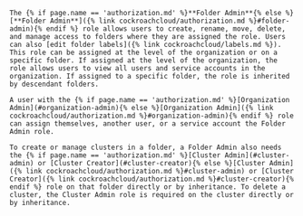     The {% if page.name == 'authorization.md' %}**Folder Admin**{% else %}[**Folder Admin**]({% link cockroachcloud/authorization.md %}#folder-admin){% endif %} role allows users to create, rename, move, delete, and manage access to folders where they are assigned the role. Users can also [edit folder labels]({% link cockroachcloud/labels.md %}). This role can be assigned at the level of the organization or on a specific folder. If assigned at the level of the organization, the role allows users to view all users and service accounts in the organization. If assigned to a specific folder, the role is inherited by descendant folders.

    A user with the {% if page.name == 'authorization.md' %}[Organization Admin](#organization-admin){% else %}[Organization Admin]({% link cockroachcloud/authorization.md %}#organization-admin){% endif %} role can assign themselves, another user, or a service account the Folder Admin role.

    To create or manage clusters in a folder, a Folder Admin also needs the {% if page.name == 'authorization.md' %}[Cluster Admin](#cluster-admin) or [Cluster Creator](#cluster-creator){% else %}[Cluster Admin]({% link cockroachcloud/authorization.md %}#cluster-admin) or [Cluster Creator]({% link cockroachcloud/authorization.md %}#cluster-creator){% endif %} role on that folder directly or by inheritance. To delete a cluster, the Cluster Admin role is required on the cluster directly or by inheritance.
